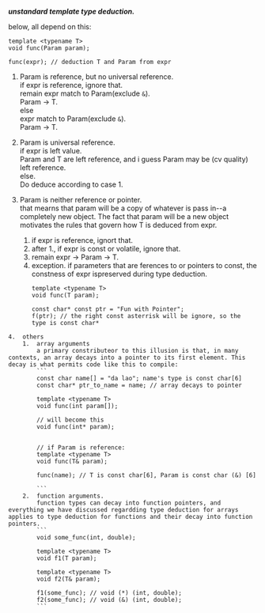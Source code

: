 ___unstandard template type deduction.___     

below, all depend on this:    
  ```
  template <typename T>
  void func(Param param);

  func(expr); // deduction T and Param from expr
  ```

  1.  Param is reference, but no universal reference.   
      if expr is reference, ignore that.    
        remain expr match to Param(exclude `&`).        
        Param -> T.     
      else      
        expr match to Param(exclude `&`).     
        Param -> T.       

  2.  Param is universal reference.     
      if expr is left value.    
        Param and T are left reference, and i guess Param may be (cv quality) left reference.     
      else.     
        Do deduce according to case 1.      

  3.  Param is neither reference or pointer.    
      that mearns that param will be a copy of whatever is pass in--a completely new object. The fact that param will be a new object motivates the rules that govern how T is deduced from expr.    
      1.  if expr is reference, ignort that.    
      2.  after 1., if expr is const or volatile, ignore that.    
      3.  remain expr -> Param -> T.    
      4.  exception. if parameters that are ferences to or pointers to const, the constness of expr ispreserved during type deduction.    
          ```
          template <typename T>
          void func(T param);

          const char* const ptr = "Fun with Pointer";
          f(ptr); // the right const asterrisk will be ignore, so the type is const char*
          ```

    4.  others      
        1.  array arguments     
            a primary constributeor to this illusion is that, in many contexts, an array decays into a pointer to its first element. This decay is what permits code like this to compile:    
            ```
            const char name[] = "da lao"; name's type is const char[6]
            const char* ptr_to_name = name; // array decays to pointer

            template <typename T>
            void func(int param[]); 

            // will become this
            void func(int* param);


            // if Param is reference:
            template <typename T>
            void func(T& param);

            func(name); // T is const char[6], Param is const char (&) [6]

            ```
        2.  function arguments.     
            function types can decay into function pointers, and everything we have discussed regardding type deduction for arrays applies to type deduction for functions and their decay into function pointers.    
            ```
            void some_func(int, double);

            template <typename T>
            void f1(T param);

            template <typename T>
            void f2(T& param);

            f1(some_func); // void (*) (int, double);
            f2(some_func); // void (&) (int, double);
            ```
